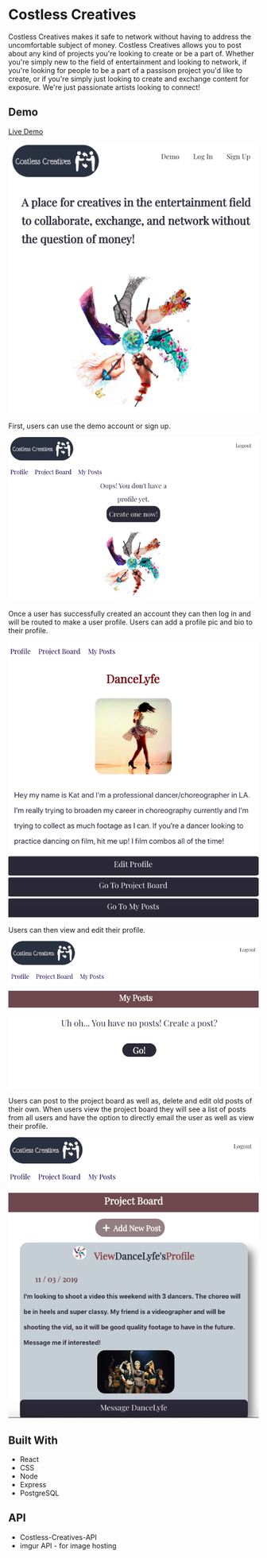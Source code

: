 # **Costless Creatives**

Costless Creatives makes it safe to network without having to address the uncomfortable subject of money. Costless Creatives allows you to post about any kind of projects you're looking to create or be a part of. Whether you're simply new to the field of entertainment and looking to network, if you're looking for people to be a part of a passison project you'd like to create, or if you're simply just looking to create and exchange content for exposure. We're just passionate artists looking to connect!

## **Demo**

[Live Demo](https://costless-creatives.pratttarin.now.sh/)

![Costless Creatives screenshot](/src/images/landing.png)

First, users can use the demo account or sign up. 

![Costless Creatives screenshot](/src/images/newprofile.png)

Once a user has successfully created an account they can then log in and will be routed to make a user profile. Users can add a profile pic and bio to their profile.

![Costless Creatives screenshot](/src/images/myprofile.png)

Users can then view and edit their profile.

![Costless Creatives screenshot](/src/images/newpost.png)

Users can post to the project board as well as, delete and edit old posts of their own. When users view the project board they will see a list of posts from all users and have the option to directly email the user as well as view their profile. 

![Costless Creatives screenshot](/src/images/projectboard.png)

## **Built With**
* React
* CSS
* Node
* Express
* PostgreSQL

## **API**
* Costless-Creatives-API
* imgur API - for image hosting
